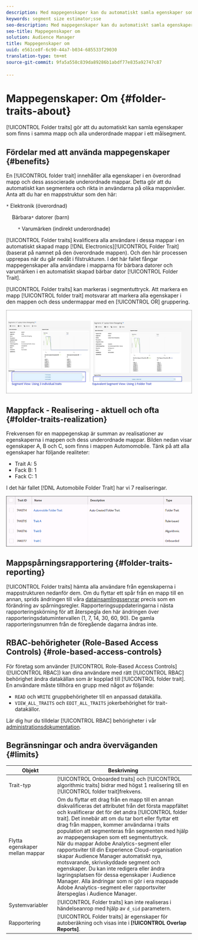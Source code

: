 ```yaml
---
description: Med mappegenskaper kan du automatiskt samla egenskaper som finns i samma mapp och alla underordnade mappar till ett målsegment.
keywords: segment size estimator;sse
seo-description: Med mappegenskaper kan du automatiskt samla egenskaper som finns i samma mapp och alla underordnade mappar till ett målsegment.
seo-title: Mappegenskaper om
solution: Audience Manager
title: Mappegenskaper om
uuid: e561ce8f-6c90-44a7-b034-685533f29030
translation-type: tm+mt
source-git-commit: 9fa5a558c839da89286b1abdf77e835a92747c87

---
```



# Mappegenskaper: Om {#folder-traits-about}

[!UICONTROL Folder traits] gör att du automatiskt kan samla egenskaper som finns i samma mapp och alla underordnade mappar i ett målsegment.

## Fördelar med att använda mappegenskaper {#benefits}

En [!UICONTROL folder trait] innehåller alla egenskaper i en överordnad mapp och dess associerade underordnade mappar. Detta gör att du automatiskt kan segmentera och rikta in användarna på olika mappnivåer. Anta att du har en mappstruktur som den här:

`*` Elektronik (överordnad)

    Bärbara`*` datorer (barn)

        `*` Varumärken (indirekt underordnade)

[!UICONTROL Folder traits] kvalificera alla användare i dessa mappar i en automatiskt skapad mapp [!DNL Electronics][!UICONTROL Folder Trait] (baserat på namnet på den överordnade mappen). Och den här processen upprepas när du går nedåt i filstrukturen. I det här fallet fångar mappegenskaper alla användare i mapparna för bärbara datorer och varumärken i en automatiskt skapad bärbar dator [!UICONTROL Folder Trait].

[!UICONTROL Folder traits] kan markeras i segmentuttryck. Att markera en mapp [!UICONTROL folder trait] motsvarar att markera alla egenskaper i den mappen och dess undermappar med en [!UICONTROL OR] gruppering.

![](assets/folder-traits-compare-border.jpg)

## Mappfack - Realisering - aktuell och ofta {#folder-traits-realization}

Frekvensen för en mappegenskap är summan av realisationer av egenskaperna i mappen och dess underordnade mappar. Bilden nedan visar egenskaper A, B och C, som finns i mappen Automomobile. Tänk på att alla egenskaper har följande realiteter:

* Trait A: 5
* Fack B: 1
* Fack C: 1

I det här fallet [!DNL Automobile Folder Trait] har vi 7 realiseringar.

![](assets/folder_traits_rollup_border.png)

## Mappspårningsrapportering {#folder-traits-reporting}

[!UICONTROL Folder traits] hämta alla användare från egenskaperna i mappstrukturen nedanför dem. Om du flyttar ett spår från en mapp till en annan, sprids ändringen till våra [datainsamlingsservrar](../../reference/system-components/components-data-collection.md) precis som en förändring av spårningsregler. Rapporteringsuppdateringarna i nästa rapporteringskörning för att återspegla den här ändringen över rapporteringsdatumintervallen (1, 7, 14, 30, 60, 90). De gamla rapporteringsnumren från de föregående dagarna ändras inte.

## RBAC-behörigheter (Role-Based Access Controls) {#role-based-access-controls}

För företag som använder [!UICONTROL Role-Based Access Controls] ([!UICONTROL RBAC]) kan dina användare med rätt [!UICONTROL RBAC] behörighet ändra datakällan som är kopplad till [!UICONTROL folder trait]. En användare måste tillhöra en grupp med något av följande:

* `READ` och `WRITE` gruppbehörigheter till en anpassad datakälla.
* `VIEW_ALL_TRAITS` och `EDIT_ALL_TRAITS` jokerbehörighet för trait-datakällor.

Lär dig hur du tilldelar [!UICONTROL RBAC] behörigheter i vår [administrationsdokumentation](../../features/administration/administration-overview.md#create-group).

## Begränsningar och andra överväganden {#limits}

| Objekt | Beskrivning |
|---|---|
| Trait-typ | [!UICONTROL Onboarded traits] och [!UICONTROL algorithmic traits] bidrar med högst 1 realisering till en [!UICONTROL folder trait]frekvens. |
| Flytta egenskaper mellan mappar | Om du flyttar ett drag från en mapp till en annan diskvalificeras det attributet från det första mappfältet och kvalificerar det för det andra [!UICONTROL folder trait]. Det innebär att om du tar bort eller flyttar ett drag från mappen, kommer användarna i traits population att segmenteras från segmenten med hjälp av mappegenskapen som ett segmentuttryck. <br> När du mappar Adobe Analytics-segment eller rapportsviter till din Experience Cloud-organisation skapar Audience Manager automatiskt nya, motsvarande, skrivskyddade segment och egenskaper. Du kan inte redigera eller ändra lagringsplatsen för dessa egenskaper i Audience Manager. Alla ändringar som ni gör i era mappade Adobe Analytics-segment eller rapportsviter återspeglas i Audience Manager. |
| Systemvariabler | [!UICONTROL Folder traits] kan inte realiseras i händelseanrop med hjälp av `d_sid` parametern. |
| Rapportering | [!UICONTROL Folder traits] är egenskaper för autoberäkning och visas inte i **[!UICONTROL Overlap Reports]**. |